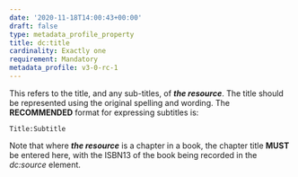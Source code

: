 ```yaml
---
date: '2020-11-18T14:00:43+00:00'
draft: false
type: metadata_profile_property
title: dc:title
cardinality: Exactly one
requirement: Mandatory
metadata_profile: v3-0-rc-1
---
```

This refers to the title, and any sub-titles, of ***the resource***. The title should be represented using the original spelling and wording. The **RECOMMENDED** format for expressing subtitles is:

`Title:Subtitle`

Note that where ***the resource*** is a chapter in a book, the chapter title **MUST** be entered here, with the ISBN13 of the book being recorded in the *dc&#58;source* element.
